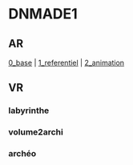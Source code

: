 # DNMADE1

## AR
[0_base](https://eminet666.github.io/ensaama/2021/dnmade1/AR/0_base.html) |
[1_referentiel](https://eminet666.github.io/ensaama/2021/dnmade1/AR/1_referentiel.html) |
[2_animation](https://eminet666.github.io/ensaama/2021/dnmade1/AR/2_animation.html)



## VR
### labyrinthe
### volume2archi

### archéo


